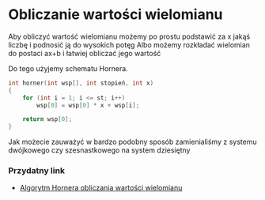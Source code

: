 # Obliczanie wartości wielomianu

Aby obliczyć wartość wielomianu możemy po prostu podstawić za x jakąś liczbę i podnosić ją do wysokich potęg
Albo możemy rozkładać wielomian do postaci ax+b i łatwiej obliczać jego wartość

Do tego użyjemy schematu Hornera.

``` c++
int horner(int wsp[], int stopień, int x)
{
	for (int i = 1; i <= st; i++)
		wsp[0] = wsp[0] * x + wsp[i];

	return wsp[0];
}
```

Jak możecie zauważyć w bardzo podobny sposób zamienialiśmy z systemu dwójkowego czy szesnastkowego na system dziesiętny

### Przydatny link

   - [Algorytm Hornera obliczania wartości wielomianu](https://pl.wikipedia.org/wiki/Schemat_Hornera#Algorytm_Hornera_obliczania_warto%C5%9Bci_wielomianu)
